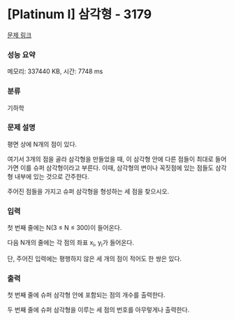 # [Platinum I] 삼각형 - 3179 

[문제 링크](https://www.acmicpc.net/problem/3179) 

### 성능 요약

메모리: 337440 KB, 시간: 7748 ms

### 분류

기하학

### 문제 설명

<p>평면 상에 N개의 점이 있다.</p>

<p>여기서 3개의 점을 골라 삼각형을 만들었을 때, 이 삼각형 안에 다른 점들이 최대로 들어가면 이를 슈퍼 삼각형이라고 부른다. 이때, 삼각형의 변이나 꼭짓점에 있는 점들도 삼각형 내부에 있는 것으로 간주한다.</p>

<p>주어진 점들을 가지고 슈퍼 삼각형을 형성하는 세 점을 찾으시오.</p>

### 입력 

 <p>첫 번째 줄에는 N(3 ≤ N ≤ 300)이 들어온다.</p>

<p>다음 N개의 줄에는 각 점의 좌표 x<sub>i</sub>, y<sub>i</sub>가 들어온다.</p>

<p>단, 주어진 입력에는 평행하지 않은 세 개의 점이 적어도 한 쌍은 있다.</p>

### 출력 

 <p>첫 번째 줄에 슈퍼 삼각형 안에 포함되는 점의 개수를 출력한다.</p>

<p>두 번째 줄에 슈퍼 삼각형을 이루는 세 점의 번호를 아무렇게나 출력한다.</p>


